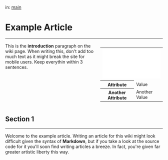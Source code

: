
in: [main](https://mafiawiki.astrofare.xyz/)

# Example Article
---

<div style="display: flex; align-items: flex-start;">
    <div style="flex: 1;">
        This is the <b>introduction</b> paragraph on the wiki page. When writing this, don't add too much text as it might break the site for mobile users. Keep everythin within 3 sentences.
    </div>
    <div class="infobox" style="flex: 0 0 200px; margin-left: 20px;">
        <table>
            <td colspan="2"><img src="../assets/logo.png" alt="Image Description" class="infobox-image" style="width: 100%;"></td>
            </tr>
            <tr>
                <th>Attribute</th>
                <td>Value</td>
            </tr>
            <tr>
                <th>Another Attribute</th>
                <td>Another Value</td>
            </tr>
        </table>
    </div>
</div>

## Section 1
---

Welcome to the example article. Writing an article for this wiki might look difficult given the syntax of **Markdown**, but if you take a look at the source code for it you'll soon find writing articles a breeze. In fact, you're given far greater artistic liberty this way.
